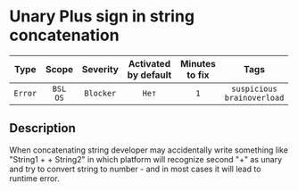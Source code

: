 # Unary Plus sign in string concatenation

| Type | Scope | Severity | Activated<br/>by default | Minutes<br/>to fix | Tags |
| :-: | :-: | :-: | :-: | :-: | :-: |
| `Error` | `BSL`<br/>`OS` | `Blocker` | `Нет` | `1` | `suspicious`<br/>`brainoverload` |

<!-- Блоки выше заполняются автоматически, не трогать -->
## Description

When concatenating string developer may accidentally write something like "String1 + + String2" in which platform will recognize second "+" as unary and try to convert string to number - and in most cases it will lead to runtime error.
